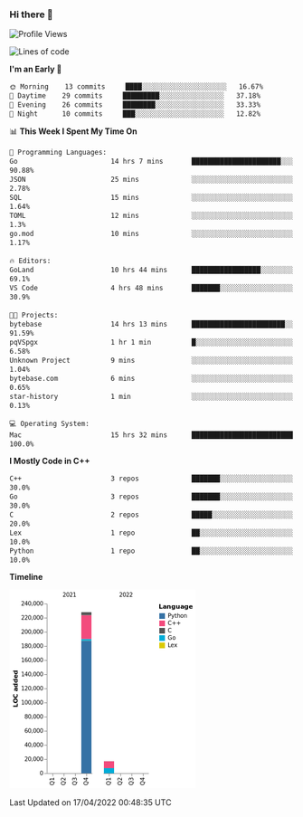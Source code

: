 ### Hi there 👋

<!--START_SECTION:waka-->
![Profile Views](http://img.shields.io/badge/Profile%20Views-5-blue)

![Lines of code](https://img.shields.io/badge/From%20Hello%20World%20I%27ve%20Written-245%20Thousand%20lines%20of%20code-blue)

**I'm an Early 🐤** 

```text
🌞 Morning    13 commits     ████░░░░░░░░░░░░░░░░░░░░░   16.67% 
🌆 Daytime    29 commits     █████████░░░░░░░░░░░░░░░░   37.18% 
🌃 Evening    26 commits     ████████░░░░░░░░░░░░░░░░░   33.33% 
🌙 Night      10 commits     ███░░░░░░░░░░░░░░░░░░░░░░   12.82%

```


📊 **This Week I Spent My Time On** 

```text
💬 Programming Languages: 
Go                       14 hrs 7 mins       ██████████████████████░░░   90.88% 
JSON                     25 mins             ░░░░░░░░░░░░░░░░░░░░░░░░░   2.78% 
SQL                      15 mins             ░░░░░░░░░░░░░░░░░░░░░░░░░   1.64% 
TOML                     12 mins             ░░░░░░░░░░░░░░░░░░░░░░░░░   1.3% 
go.mod                   10 mins             ░░░░░░░░░░░░░░░░░░░░░░░░░   1.17%

🔥 Editors: 
GoLand                   10 hrs 44 mins      █████████████████░░░░░░░░   69.1% 
VS Code                  4 hrs 48 mins       ███████░░░░░░░░░░░░░░░░░░   30.9%

🐱‍💻 Projects: 
bytebase                 14 hrs 13 mins      ███████████████████████░░   91.59% 
pqVSpgx                  1 hr 1 min          █░░░░░░░░░░░░░░░░░░░░░░░░   6.58% 
Unknown Project          9 mins              ░░░░░░░░░░░░░░░░░░░░░░░░░   1.04% 
bytebase.com             6 mins              ░░░░░░░░░░░░░░░░░░░░░░░░░   0.65% 
star-history             1 min               ░░░░░░░░░░░░░░░░░░░░░░░░░   0.13%

💻 Operating System: 
Mac                      15 hrs 32 mins      █████████████████████████   100.0%

```

**I Mostly Code in C++** 

```text
C++                      3 repos             ███████░░░░░░░░░░░░░░░░░░   30.0% 
Go                       3 repos             ███████░░░░░░░░░░░░░░░░░░   30.0% 
C                        2 repos             █████░░░░░░░░░░░░░░░░░░░░   20.0% 
Lex                      1 repo              ██░░░░░░░░░░░░░░░░░░░░░░░   10.0% 
Python                   1 repo              ██░░░░░░░░░░░░░░░░░░░░░░░   10.0%

```


**Timeline**

![Chart not found](https://raw.githubusercontent.com/h3n4l/h3n4l/main/charts/bar_graph.png) 


 Last Updated on 17/04/2022 00:48:35 UTC
<!--END_SECTION:waka-->

